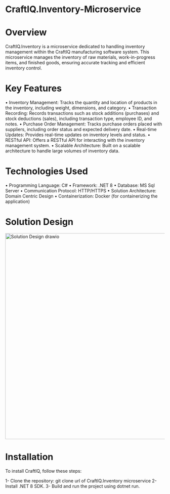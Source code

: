 # CraftIQ.Inventory-Microservice

# Overview  

CraftIQ.Inventory is a microservice dedicated to handling inventory management within the CraftIQ manufacturing software system.
This microservice manages the inventory of raw materials, work-in-progress items, and finished goods, ensuring accurate tracking and efficient inventory control.

# Key Features

• Inventory Management: Tracks the quantity and location of products in the inventory, including weight, dimensions, and category.
• Transaction Recording: Records transactions such as stock additions (purchases) and stock deductions (sales), including transaction type, employee ID, and notes.
• Purchase Order Management: Tracks purchase orders placed with suppliers, including order status and expected delivery date.
• Real-time Updates: Provides real-time updates on inventory levels and status.
• RESTful API: Offers a RESTful API for interacting with the inventory management system.
• Scalable Architecture: Built on a scalable architecture to handle large volumes of inventory data.

# Technologies Used

• Programming Language: C#
• Framework: .NET 8
• Database: MS Sql Server
• Communication Protocol: HTTP/HTTPS
• Solution Architecture: Domain Centric Design
• Containerization: Docker (for containerizing the application)

# Solution Design

<img width="641" height="651" alt="Solution Design drawio" src="https://github.com/user-attachments/assets/47f94129-36d0-42af-9fa0-3531964b1f16" />

# Installation
To install CraftIQ, follow these steps:

1- Clone the repository: git clone url of CraftIQ.Inventory microservice
2- Install .NET 8 SDK.
3- Build and run the project using dotnet run.

